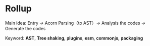 # Rollup

Main idea: Entry -> Acorn Parsing（to AST）-> Analysis the codes -> Generate the codes

Keyword: **AST**, **Tree shaking**, **plugins**, **esm**, **commonjs**, **packaging**
